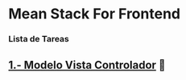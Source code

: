#  Mean Stack For Frontend

### Lista de Tareas 

## [1.- Modelo Vista Controlador](https://github.com/ErikMontiel/tarea/tree/master/Modelo%20Vista%20Controlador) :see_no_evil:



